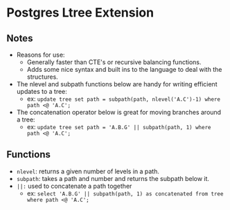 # Postgres Ltree Extension

## Notes

* Reasons for use:
  * Generally faster than CTE's or recursive balancing functions.
  * Adds some nice syntax and built ins to the language to deal with the structures.
* The nlevel and subpath functions below are handy for writing efficient updates to a tree:
  * ex: `update tree set path = subpath(path, nlevel('A.C')-1) where path <@ 'A.C';`
* The concatenation operator below is great for moving branches around a tree:
  * ex: `update tree set path = 'A.B.G' || subpath(path, 1) where path <@ 'A.C';`

## Functions

* `nlevel`: returns a given number of levels in a path.
* `subpath`: takes a path and number and returns the subpath below it.
* `||:` used to concatenate a path together
  * ex: `select 'A.B.G' || subpath(path, 1) as concatenated from tree where path <@ 'A.C';`
